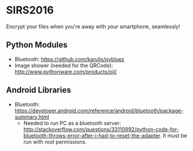 # SIRS2016
Encrypt your files when you're away with your smartphone, seamlessly!

## Python Modules
* Bluetooth: https://github.com/karulis/pybluez
* Image shower (needed for the QRCode): http://www.pythonware.com/products/pil/

## Android Libraries
* Bluetooth: https://developer.android.com/reference/android/bluetooth/package-summary.html
  * Needed to run PC as a bluetooth server: http://stackoverflow.com/questions/33110992/python-code-for-bluetooth-throws-error-after-i-had-to-reset-the-adapter. It must be run with root permissions.
